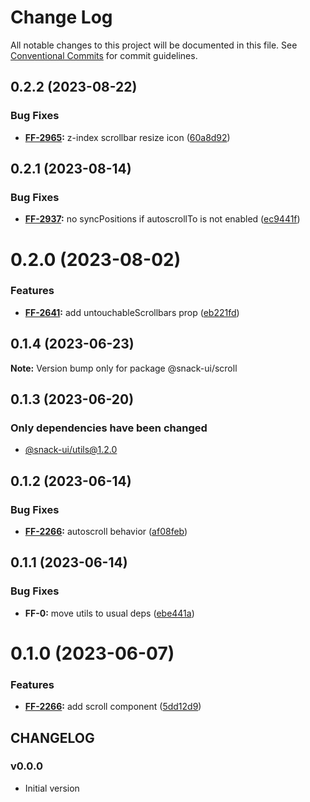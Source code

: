 # Change Log

All notable changes to this project will be documented in this file.
See [Conventional Commits](https://conventionalcommits.org) for commit guidelines.

## 0.2.2 (2023-08-22)


### Bug Fixes

* **[FF-2965](https://jira.sbercloud.tech/browse/FF-2965):** z-index scrollbar resize icon ([60a8d92](https://git.sbercloud.tech/sbercloud-ui/tokens-design-system/snack-uikit/commits/60a8d922d6cd43d6b02e9de1160bdbe16da2cb5f))





## 0.2.1 (2023-08-14)


### Bug Fixes

* **[FF-2937](https://jira.sbercloud.tech/browse/FF-2937):** no syncPositions if autoscrollTo is not enabled ([ec9441f](https://git.sbercloud.tech/sbercloud-ui/tokens-design-system/snack-uikit/commits/ec9441fabf0b9ed72b3cafd89bff27f9e3613272))





# 0.2.0 (2023-08-02)


### Features

* **[FF-2641](https://jira.sbercloud.tech/browse/FF-2641):** add untouchableScrollbars prop ([eb221fd](https://git.sbercloud.tech/sbercloud-ui/tokens-design-system/snack-uikit/commits/eb221fdfc16625fa0293c4e11e2c4229102ca354))





## 0.1.4 (2023-06-23)

**Note:** Version bump only for package @snack-ui/scroll





## 0.1.3 (2023-06-20)

### Only dependencies have been changed
* [@snack-ui/utils@1.2.0](https://git.sbercloud.tech/sbercloud-ui/tokens-design-system/snack-uikit/-/blob/master/packages/utils/CHANGELOG.md)





## 0.1.2 (2023-06-14)


### Bug Fixes

* **[FF-2266](https://jira.sbercloud.tech/browse/FF-2266):** autoscroll behavior ([af08feb](https://git.sbercloud.tech/sbercloud-ui/tokens-design-system/snack-uikit/commits/af08feb14adc2d70f54893e49cc3903e57485c6a))





## 0.1.1 (2023-06-14)


### Bug Fixes

* **FF-0:** move utils to usual deps ([ebe441a](https://git.sbercloud.tech/sbercloud-ui/tokens-design-system/snack-uikit/commits/ebe441ac398065cbe8523cbedd3df53176b9aea5))





# 0.1.0 (2023-06-07)


### Features

* **[FF-2266](https://jira.sbercloud.tech/browse/FF-2266):** add scroll component ([5dd12d9](https://git.sbercloud.tech/sbercloud-ui/tokens-design-system/snack-uikit/commits/5dd12d9bec61c3ac4c2d70eada92bb231f57dadc))





## CHANGELOG

### v0.0.0

- Initial version
